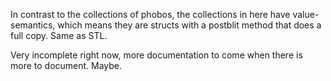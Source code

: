 In contrast to the collections of phobos, the collections in here have value-semantics, which means they are structs with a postblit method that does a full copy. Same as STL.

Very incomplete right now, more documentation to come when there is more to document. Maybe.
